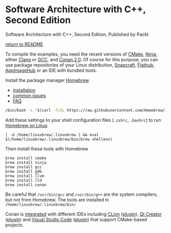 # Software Architecture with C++, Second Edition

Software Architecture with C++, Second Edition, Published by Packt

[return to README](../README.md#development-environment)

To compile the examples, you need the recent versions of [CMake](https://cmake.org/), [Ninja](https://ninja-build.org/),
either [Clang](https://clang.llvm.org/) or [GCC](https://gcc.gnu.org/), and [Conan 2.0](https://conan.io/).
Of course for this purpose, you can use package repositories of your Linux distribution,
[Snapcraft](https://snapcraft.io/), [Flathub](https://flathub.org/), [AppImageHub](https://www.appimagehub.com/browse)
or an IDE with bundled tools.

Install the package manager [Homebrew](https://brew.sh/)

- [installation](https://docs.brew.sh/Homebrew-on-Linux)
- [common issues](https://docs.brew.sh/Common-Issues)
- [FAQ](https://docs.brew.sh/FAQ)

```bash
/bin/bash -c "$(curl -fsSL https://raw.githubusercontent.com/Homebrew/install/HEAD/install.sh)"
```

Add these settings to your shell configuration files (`.zshrc`, `.bashrc`) to run [Homebrew on Linux](https://docs.brew.sh/Homebrew-on-Linux)

```
[ -d /home/linuxbrew/.linuxbrew ] && eval $(/home/linuxbrew/.linuxbrew/bin/brew shellenv)
```

Then install these tools with Homebrew

```brew
brew install cmake
brew install ninja
brew install gcc
brew install gdb
brew install llvm
brew install lld
brew install conan
```

Be careful that `/usr/bin/gcc` and `/usr/bin/g++` are the system compilers, but not from Homebrew.
The tools are installed in `/home/linuxbrew/.linuxbrew/bin/`

Conan is [integrated](https://docs.conan.io/2/integrations.html) with different IDEs including
[CLion](https://docs.conan.io/2/integrations/clion.html) ([plugin](https://www.jetbrains.com/help/clion/conan-plugin.html)),
[Qt Creator](https://doc.qt.io/qtcreator/creator-project-conan.html) ([plugin](https://doc.qt.io/qtcreator/creator-project-conan.html)) and
[Visual Studio Code](https://code.visualstudio.com/docs/cpp/cmake-quickstart) ([plugin](https://marketplace.visualstudio.com/items?itemName=afri-bit.vsconan))
that support CMake-based projects.
